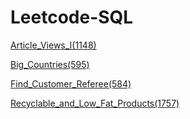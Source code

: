 # Leetcode-SQL

[Article_Views_I(1148)](https://leetcode.com/problems/article-views-i/description/?envType=study-plan-v2&envId=top-sql-50)

[Big_Countries(595)](https://leetcode.com/problems/big-countries/description/?envType=study-plan-v2&envId=top-sql-50)

[Find_Customer_Referee(584)](https://leetcode.com/problems/find-customer-referee/?envType=study-plan-v2&envId=top-sql-50)

[Recyclable_and_Low_Fat_Products(1757)](https://leetcode.com/problems/recyclable-and-low-fat-products/description/?envType=study-plan-v2&envId=top-sql-50)
